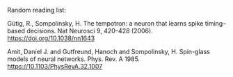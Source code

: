 Random reading list:

Gütig, R., Sompolinsky, H. The tempotron: a neuron that learns spike timing–based decisions. Nat Neurosci 9, 420–428 (2006). https://doi.org/10.1038/nn1643


Amit, Daniel J. and Gutfreund, Hanoch and Sompolinsky, H. Spin-glass models of neural networks. Phys. Rev. A 1985. https://10.1103/PhysRevA.32.1007

